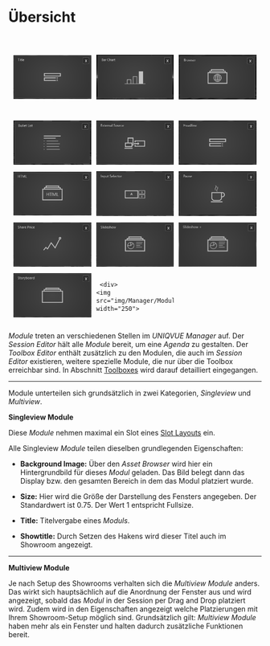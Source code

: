 # Übersicht

<div style="display: grid; grid-template: 150px / auto auto auto; grid-gap: 10px; padding: 10px;justify-content: center;
    align-items: center;">
  <div>
	<img src="img/Manager/Module/Titel_Module.PNG" width="250">
  </div>
  <div>
	<img src="img/Manager/Module/BarChart_Module.PNG" width="250">
  </div>
   <div>
	<img src="img/Manager/Module/Browser_Module.PNG" width="250">
  </div>
   <div>
	<img src="img/Manager/Module/Bullet_List_Module.PNG" width="250">
  </div>
   <div>
	<img src="img/Manager/Module/External_Source_Module.PNG" width="250">
  </div>
   <div>
	<img src="img/Manager/Module/Headline_Module.PNG" width="250">
  </div>
   <div>
	<img src="img/Manager/Module/HTML_Module.PNG" width="250">
  </div>
   <div>
	<img src="img/Manager/Module/Inputselector_Module.PNG" width="250">
  </div>
   <div>
	<img src="img/Manager/Module/Pause_Module.PNG" width="250">
  </div>
   <div>
	<img src="img/Manager/Module/Share_Price_Module.PNG" width="250">
  </div>
   <div>
	<img src="img/Manager/Module/Slideshow_Module.PNG" width="250">
  </div>
   <div>
	<img src="img/Manager/Module/Slideshowplus_Module.PNG" width="250">
  </div>
  <div>
	<img src="img/Manager/Module/Storyboard_Module.PNG" width="250">
  </div>
 
     <div>
	<img src="img/Manager/Module/Videoplayer_Module.PNG" width="250">
  </div>
  
</div>

*Module* treten an verschiedenen Stellen im *UNIQVUE Manager* auf. Der *Session Editor* hält alle *Module* bereit, um eine *Agenda* zu gestalten. Der *Toolbox Editor* enthält zusätzlich zu den Modulen, die auch im *Session Editor* existieren, weitere spezielle Module, die nur über die Toolbox erreichbar sind. In Abschnitt [Toolboxes](007_toolbox.md) wird darauf detailliert eingegangen. 

***

Module unterteilen sich grundsätzlich in zwei Kategorien, *Singleview* und *Multiview*.



 **Singleview Module** 

Diese *Module* nehmen maximal ein Slot eines [Slot Layouts](006_sessions.html#slot-layout-editor) ein. 

Alle Singleview *Module* teilen dieselben grundlegenden Eigenschaften: 



   - **Background Image:** Über den *Asset Browser* wird hier ein Hintergrundbild für dieses *Modul* geladen. Das Bild belegt dann das Display bzw. den gesamten Bereich in dem das Modul platziert wurde. 



   - **Size:** Hier wird die Größe der Darstellung des Fensters angegeben. Der Standardwert ist 0.75. Der Wert 1 entspricht Fullsize. 



   - **Title:** Titelvergabe eines *Moduls*. 



   - **Showtitle:** Durch Setzen des Hakens wird dieser Titel auch im Showroom angezeigt.  




***
**Multiview Module**

Je nach Setup des Showrooms verhalten sich die *Multiview Module* anders. Das wirkt sich hauptsächlich auf die Anordnung der Fenster aus und wird angezeigt, sobald das *Modul* in der Session per Drag and Drop platziert wird. Zudem wird in den Eigenschaften angezeigt welche Platzierungen mit Ihrem Showroom-Setup möglich sind. Grundsätzlich gilt: *Multiview Module* haben mehr als ein Fenster und halten dadurch zusätzliche Funktionen bereit. 
